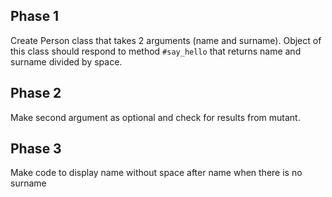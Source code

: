 ## Phase 1

Create Person class that takes 2 arguments (name and surname). Object of this class
should respond to method `#say_hello` that returns name and surname divided by space.

## Phase 2

Make second argument as optional and check for results from mutant.

## Phase 3

Make code to display name without space after name when there is no surname
